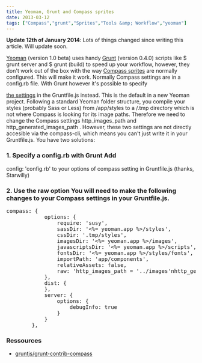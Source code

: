 ```yaml
---
title: Yeoman, Grunt and Compass sprites
date: 2013-03-12
tags: ["Compass","grunt","Sprites","Tools &amp; Workflow","yeoman"]
---
```


**Update 12th of January 2014**: Lots of things changed since writing this article. Will update soon.

[Yeoman](http://yeoman.io/) (version 1.0 beta) uses handy [Grunt](http://gruntjs.com) (version 0.4.0) scripts like <span class="lang:default decode:true  crayon-inline ">$ grunt server</span>  and <span class="lang:default decode:true  crayon-inline ">$ grunt</span>  (build) to speed up your workflow, however, they don't work out of the box with the way [Compass sprites](http://compass-style.org/help/tutorials/spriting/) are normally configured. This will make it work. <!--more--> Normally Compass settings are in a config.rb file. With Grunt however it's possible to specify

[the settings](http://compass-style.org/help/tutorials/configuration-reference/) in the Gruntfile.js instead. This is the default in a new Yeoman project. Following a standard Yeoman folder structure, you compile your styles (probably Sass or Less) from /app/styles to a /.tmp directory which is not where Compass is looking for its image paths. Therefore we need to change the Compass settings <span class="lang:default decode:true  crayon-inline ">http_images_path</span>  and <span class="lang:default decode:true  crayon-inline ">http_generated_images_path</span> . However, these two settings are not directly accesible via the compass-cli, which means you can't just write it in your Gruntfile.js. You have two solutions:

### 1. Specify a config.rb with Grunt Add

<span class="lang:default decode:true  crayon-inline ">config: 'config.rb'</span>  to your options of compass setting in Gruntfile.js (thanks, Starwilly)

### 2. Use the raw option You will need to make the following changes to your Compass settings in your Gruntfile.js.

<pre class="lang:js mark:10-11 decode:true">compass: {
            options: {
                require: 'susy',
                sassDir: '<%= yeoman.app %>/styles',
                cssDir: '.tmp/styles',
                imagesDir: '<%= yeoman.app %>/images',
                javascriptsDir: '<%= yeoman.app %>/scripts',
                fontsDir: '<%= yeoman.app %>/styles/fonts',
                importPath: 'app/components',
                relativeAssets: false,
                raw: 'http_images_path = '../images'nhttp_generated_images_path = '../images'n'
            },
            dist: {
            },
            server: {
                options: {
                    debugInfo: true
                }
            }
        },</pre>

### Ressources

- [gruntjs/grunt-contrib-compass](https://github.com/gruntjs/grunt-contrib-compass)
